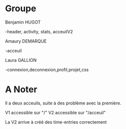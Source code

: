 # Groupe

Benjamin HUGOT

-header, activity, stats, acceuilV2

Amaury DEMARQUE

-acceuil

Laura GALLION

-connexion,deconnexion,profil,projet,css

# A Noter

Il a deux acceuils, suite à des problème avec la première.

V1 accessible sur "/"
V2 accessible sur "/acceuil"

La V2 arrive à créé des time-entries correctement